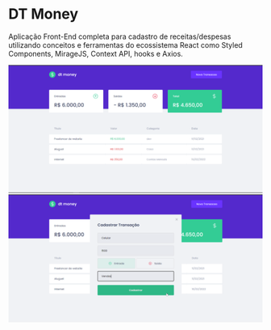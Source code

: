 # DT Money

Aplicação Front-End completa para cadastro de receitas/despesas utilizando conceitos e ferramentas do ecossistema React como Styled Components, MirageJS, Context API, hooks e Axios.

<img src="https://github.com/mpinheiro-it/dt-money/blob/main/DT-Money-1.png" width="900px"/>

<img src="https://github.com/mpinheiro-it/dt-money/blob/main/DT-Money-2.png" width="900px"/>


